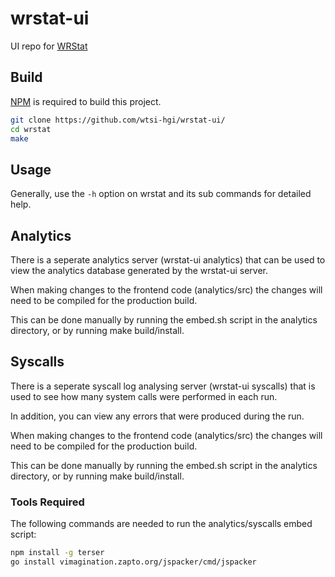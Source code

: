 # wrstat-ui

UI repo for [WRStat](https://github.com/wtsi-ssg/wrstat/)

## Build

[NPM](https://www.npmjs.com/) is required to build this project.

```bash
git clone https://github.com/wtsi-hgi/wrstat-ui/
cd wrstat
make
```

## Usage

Generally, use the `-h` option on wrstat and its sub commands for detailed
help.

## Analytics

There is a seperate analytics server (wrstat-ui analytics) that can be used to
view the analytics database generated by the wrstat-ui server.

When making changes to the frontend code (analytics/src) the changes will need
to be compiled for the production build.

This can be done manually by running the embed.sh script in the analytics
directory, or by running make build/install.

## Syscalls

There is a seperate syscall log analysing server (wrstat-ui syscalls) that is
used to see how many system calls were performed in each run.

In addition, you can view any errors that were produced during the run.

When making changes to the frontend code (analytics/src) the changes will need
to be compiled for the production build.

This can be done manually by running the embed.sh script in the analytics
directory, or by running make build/install.

### Tools Required

The following commands are needed to run the analytics/syscalls embed script:

```bash
npm install -g terser
go install vimagination.zapto.org/jspacker/cmd/jspacker
```
